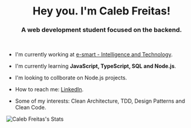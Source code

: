 <h1 align="center">Hey you. I'm Caleb Freitas!</h1>
<h3 align="center">A web development student focused on the backend.</h3>
<br/>

- I'm currently working at [e-smart - Intelligence and Technology](https://www.imtraff.com.br/esmart/).

- I'm currently learning **JavaScript, TypeScript, SQL and Node.js**.

- I'm looking to collborate on Node.js projects.

- How to reach me: [LinkedIn](https://www.linkedin.com/in/caleb-freitas/).

- Some of my interests: Clean Architecture, TDD, Design Patterns and Clean Code.

![Caleb Freitas's Stats](https://github-readme-stats.vercel.app/api?username=caleb-freitas&show_icons=true&theme=dracula)
